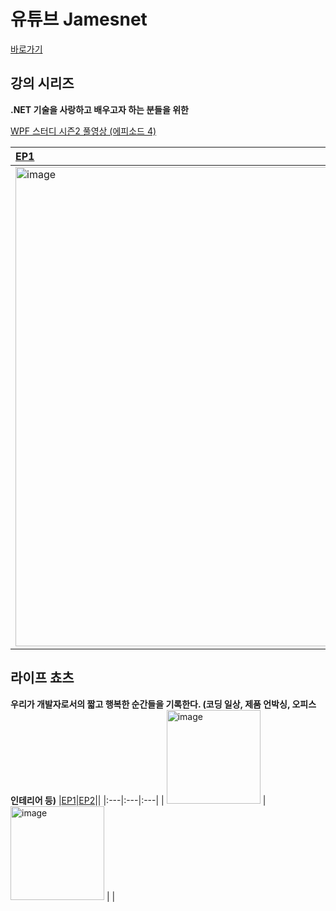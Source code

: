 # 유튜브 Jamesnet

[바로가기](https://www.youtube.com/channel/@jamesnet214)

## 강의 시리즈
**.NET 기술을 사랑하고 배우고자 하는 분들을 위한** 

[WPF 스터디 시즌2 풀영상 (에피소드 4)](#)

| [EP1](https://www.youtube.com/live/XRKo7svG9-k?feature=share) | [EP2](https://www.youtube.com/live/9iBRBRN8pPU?feature=share) | [EP3](https://www.youtube.com/live/8nPgWLrhdS0?feature=share) | [EP4](https://www.youtube.com/live/ft9Pn_Id3-8?feature=share) |
|:---|:---|:---|:---|
| <img width="767" alt="image" src="https://user-images.githubusercontent.com/52397976/233118681-70a90346-9584-48ec-93cb-1bc17b32777a.png"> | <img width="767" alt="image" src="https://user-images.githubusercontent.com/52397976/233118681-70a90346-9584-48ec-93cb-1bc17b32777a.png"> | <img width="767" alt="image" src="https://user-images.githubusercontent.com/52397976/233118681-70a90346-9584-48ec-93cb-1bc17b32777a.png"> | <img width="767" alt="image" src="https://user-images.githubusercontent.com/52397976/233118681-70a90346-9584-48ec-93cb-1bc17b32777a.png"> |

## 라이프 쵸츠
**우리가 개발자로서의 짧고 행복한 순간들을 기록한다.  (코딩 일상, 제품 언박싱, 오피스 인테리어 등)**
|[EP1](https://youtube.com/shorts/rh-cu5YtnSI?feature=share)|[EP2](https://youtube.com/shorts/PWkpWB_Pm10?feature=share)||
|:---|:---|:---|
| <img width="150" alt="image" src="https://user-images.githubusercontent.com/101777355/233140737-ba2e63dc-ef7c-4495-9558-2266ae974339.png"> | <img width="150" alt="image" src="https://user-images.githubusercontent.com/101777355/233141431-428f1413-adcb-4fbb-afb3-3f7deff36e08.png"> |  |





